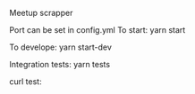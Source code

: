Meetup scrapper

Port can be set in config.yml
To start:
yarn start

To develope:
yarn start-dev

Integration tests:
yarn tests

curl test:
